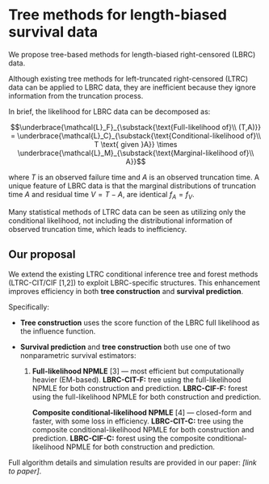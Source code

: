 # Tree methods for length-biased survival data

We propose tree-based methods for length-biased right-censored (LBRC) data. 

Although existing tree methods for left-truncated right-censored (LTRC) data can be applied to LBRC data, they are inefficient because they ignore information from the truncation process.

In brief, the likelihood for LBRC data can be decomposed as:
```math
\underbrace{\mathcal{L}_F}_{\substack{\text{Full-likelihood of}\\ (T,A)}} = \underbrace{\mathcal{L}_C}_{\substack{\text{Conditional-likelihood of}\\ T \text{ given }A}} \times \underbrace{\mathcal{L}_M}_{\substack{\text{Marginal-likelihood of}\\ A}}
```
where $T$ is an observed failure time and $A$ is an observed truncation time. A unique feature of LBRC data is that the marginal distributions of truncation time $A$ and residual time $V=T-A$, are identical $f_A=f_V$.

Many statistical methods of LTRC data can be seen as utilizing only the conditional likelihood, not including the distributional information of observed truncation time, which leads to inefficiency.

## Our proposal

We extend the existing LTRC conditional inference tree and forest methods (LTRC-CIT/CIF [1,2]) to exploit LBRC-specific structures. This enhancement improves efficiency in both **tree construction** and **survival prediction**.

Specifically:

* **Tree construction** uses the score function of the LBRC full likelihood as the influence function.

* **Survival prediction** and **tree construction** both use one of two nonparametric survival estimators:

  1. **Full-likelihood NPMLE** [3] — most efficient but computationally heavier (EM-based).
      **LBRC-CIT-F:** tree using the full-likelihood NPMLE for both construction and prediction.
      **LBRC-CIF-F:** forest using the full-likelihood NPMLE for both construction and prediction.

     **Composite conditional-likelihood NPMLE** [4] — closed-form and faster, with some loss in efficiency.
      **LBRC-CIT-C:** tree using the composite conditional-likelihood NPMLE for both construction and prediction.
      **LBRC-CIF-C:** forest using the composite conditional-likelihood NPMLE for both construction and prediction.

Full algorithm details and simulation results are provided in our paper: *[link to paper]*.
